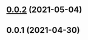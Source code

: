 ## [0.0.2](https://github.com/ipld/js-blockcodec-to-ipld-format/compare/v0.0.1...v0.0.2) (2021-05-04)



## 0.0.1 (2021-04-30)



